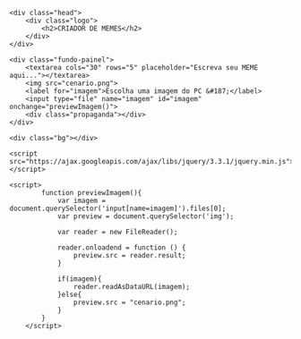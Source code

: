 <!DOCTYPE html>
<html>
<head>
	<title>CRIADOR DE MEMES</title>
	<link rel="stylesheet" type="text/css" href="estilos.css">
	<link href="https://fonts.googleapis.com/css?family=Luckiest+Guy|Spicy+Rice&display=swap" rel="stylesheet">
</head>
<body>

	<div class="head">
		<div class="logo">
			<h2>CRIADOR DE MEMES</h2>
		</div>
	</div>

	<div class="fundo-painel">
		<textarea cols="30" rows="5" placeholder="Escreva seu MEME aqui..."></textarea>
		<img src="cenario.png">
		<label for="imagem">Escolha uma imagem do PC &#187;</label>
		<input type="file" name="imagem" id="imagem" onchange="previewImagem()">
		<div class="propaganda"></div>
	</div>
		
	<div class="bg"></div>

	<script src="https://ajax.googleapis.com/ajax/libs/jquery/3.3.1/jquery.min.js"></script>

	<script>
			function previewImagem(){
				var imagem = document.querySelector('input[name=imagem]').files[0];
				var preview = document.querySelector('img');
				
				var reader = new FileReader();
				
				reader.onloadend = function () {
					preview.src = reader.result;
				}
				
				if(imagem){
					reader.readAsDataURL(imagem);
				}else{
					preview.src = "cenario.png";
				}
			}
		</script>
				
</body>
</html>
